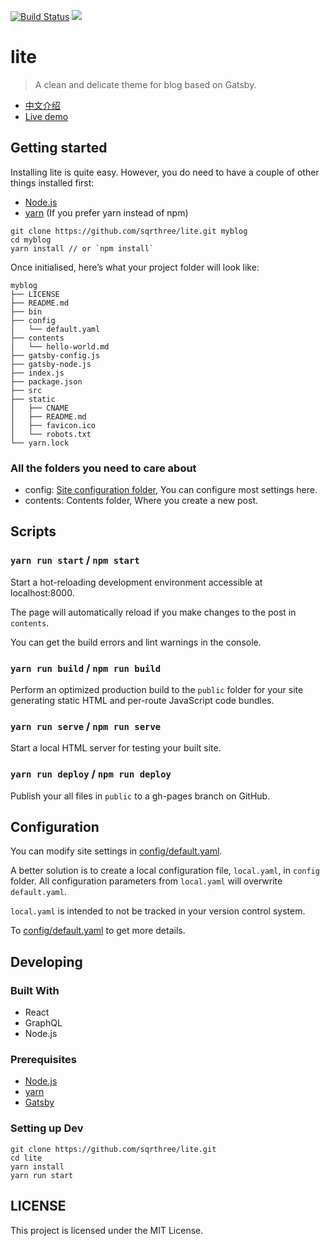[![Build Status](https://travis-ci.org/sqrthree/MyBlog.svg?branch=master)](https://travis-ci.org/sqrthree/MyBlog)
[![](https://david-dm.org/sqrthree/lite.svg)](https://github.com/sqrthree/lite)

# lite

> A clean and delicate theme for blog based on Gatsby.

- [中文介绍](./contents/hello-world.md)
- [Live demo](http://blog.sqrtthree.com/)

## Getting started

Installing lite is quite easy. However, you do need to have a couple of other things installed first:

- [Node.js](https://nodejs.org/en/)
- [yarn](http://yarnpkg.com/) (If you prefer yarn instead of npm)

```shell
git clone https://github.com/sqrthree/lite.git myblog
cd myblog
yarn install // or `npm install`
```

Once initialised, here’s what your project folder will look like:

```
myblog
├── LICENSE
├── README.md
├── bin
├── config
│   └── default.yaml
├── contents
│   └── hello-world.md
├── gatsby-config.js
├── gatsby-node.js
├── index.js
├── package.json
├── src
├── static
│   ├── CNAME
│   ├── README.md
│   ├── favicon.ico
│   └── robots.txt
└── yarn.lock
```

### All the folders you need to care about

- config: [Site configuration folder](#configuration), You can configure most settings here.
- contents: Contents folder, Where you create a new post.

## Scripts

### `yarn run start` / `npm start`

Start a hot-reloading development environment accessible at localhost:8000.

The page will automatically reload if you make changes to the post in `contents`.

You can get the build errors and lint warnings in the console.

### `yarn run build` / `npm run build`

Perform an optimized production build to the `public` folder for your site generating static HTML and per-route JavaScript code bundles.

### `yarn run serve` / `npm run serve`

Start a local HTML server for testing your built site.

### `yarn run deploy` / `npm run deploy`

Publish your all files in `public` to a gh-pages branch on GitHub.

## Configuration

You can modify site settings in [config/default.yaml](https://github.com/sqrthree/lite/blob/master/config/default.yaml).

A better solution is to create a local configuration file, `local.yaml`, in `config` folder. All configuration parameters from `local.yaml` will overwrite `default.yaml`.

`local.yaml` is intended to not be tracked in your version control system.

To [config/default.yaml](https://github.com/sqrthree/lite/blob/master/config/default.yaml) to get more details.

## Developing

### Built With

- React
- GraphQL
- Node.js

### Prerequisites

- [Node.js](https://nodejs.org/en/)
- [yarn](http://yarnpkg.com/)
- [Gatsby](https://www.gatsbyjs.org/)

### Setting up Dev

```shell
git clone https://github.com/sqrthree/lite.git
cd lite
yarn install
yarn run start
```

## LICENSE

This project is licensed under the MIT License.

